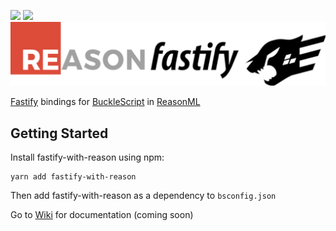 
![](https://img.shields.io/npm/v/fastify-with-reason.svg?style=plastic) ![](https://img.shields.io/github/license/aaronshaf/reasonml-fastify.svg?style=plastic) 
![Logo](https://raw.githubusercontent.com/aaronshaf/reasonml-fastify/master/Reasonfastify.png)

[Fastify](https://www.fastify.io/) bindings for [BuckleScript](https://github.com/bloomberg/bucklescript) in [ReasonML](https://reasonml.github.io/) 

## Getting Started
Install fastify-with-reason using npm:
```
yarn add fastify-with-reason
```

Then add fastify-with-reason as a dependency to `bsconfig.json`

Go to [Wiki](https://github.com/aaronshaf/reasonml-fastify/wiki) for documentation (coming soon)
